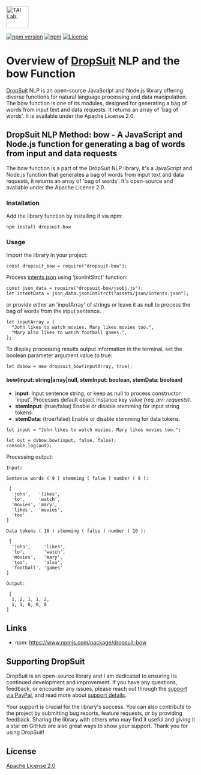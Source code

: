 [<img alt="TAI Lab." width="59px" src="https://github.com/ladooniani/tailab/blob/master/assets/tai_lab_terbinari_cbm_project_logo.png" />](https://github.com/ladooniani/dropsuit#readme)

[![npm version](https://img.shields.io/npm/v/dropsuit-bow.svg?style=flat)](https://www.npmjs.com/package/dropsuit-bow) [![npm](https://img.shields.io/npm/dt/dropsuit-bow.svg?style=flat-square)](https://www.npmjs.com/package/dropsuit-bow) [![License](https://img.shields.io/npm/l/dropsuit-bow.svg)](https://www.npmjs.com/package/dropsuit-bow)

# Overview of [DropSuit](https://github.com/ladooniani/dropsuit#readme) NLP and the bow Function

[DropSuit](https://github.com/ladooniani/dropsuit#readme) NLP is an open-source JavaScript and Node.js library offering diverse functions for natural language processing and data manipulation. The bow function is one of its modules, designed for generating a bag of words from input text and data requests. It returns an array of 'bag of words'. It is available under the Apache License 2.0.

## DropSuit NLP Method: bow - A JavaScript and Node.js function for generating a bag of words from input and data requests

The bow function is a part of the DropSuit NLP library, it's a JavaScript and Node.js function that generates a bag of words from input text and data requests, it returns an array of 'bag of words'. It's open-source and available under the Apache License 2.0.

### Installation

Add the library function by installing it via npm:

```
npm install dropsuit-bow
```

### Usage

Import the library in your project:

```
const dropsuit_bow = require("dropsuit-bow");

```

Process [intents.json](https://github.com/ladooniani/dropsuit-bow/blob/main/test/intents.json) using 'jsonIntStrct' function:

```
const json_data = require("dropsuit-bow/jsobj.js");
let intentData = json_data.jsonIntStrct("assets/json/intents.json");

```

or provide either an 'inputArray' of strings or leave it as null to process the bag of words from the input sentence.

```
let inputArray = [
  "John likes to watch movies. Mary likes movies too.",
  "Mary also likes to watch football games.",
];

```

To display processing results output information in the terminal, set the boolean parameter argument value to true:

```
let dsbow = new dropsuit_bow(inputArray, true);
```

#### bow(input: string|array|null, stemInput: boolean, stemData: boolean)

- **input**: Input sentence string, or keep as null to process constructor 'input'. Processes default object instance key value _(req_arr: requests)_.
- **stemInput**: (true/false) Enable or disable stemming for input string tokens.
- **stemData**: (true/false) Enable or disable stemming for data tokens.

```
let input = "John likes to watch movies. Mary likes movies too.";

let out = dsbow.bow(input, false, false);
console.log(out);
```

Processing output:

```
Input:

Sentence words ( 9 ) stemming ( false ) number ( 9 ):

 [
  'john',   'likes',
  'to',     'watch',
  'movies', 'mary',
  'likes',  'movies',
  'too'
]

Data tokens ( 10 ) stemming ( false ) number ( 10 ):

 [
  'john',     'likes',
  'to',       'watch',
  'movies',   'mary',
  'too',      'also',
  'football', 'games'
]

Output:

 [
  1, 2, 1, 1, 2,
  1, 1, 0, 0, 0
]

```

## Links

- npm: https://www.npmjs.com/package/dropsuit-bow

## Supporting DropSuit

DropSuit is an open-source library and I am dedicated to ensuring its continued development and improvement. If you have any questions, feedback, or encounter any issues, please reach out through the [support via PayPal](https://www.paypal.com/paypalme/dropsuit?country.x=GE&locale.x=en_US), and read more about [support details](https://github.com/ladooniani/dropsuit/blob/main/Support.md).

Your support is crucial for the library's success. You can also contribute to the project by submitting bug reports, feature requests, or by providing feedback. Sharing the library with others who may find it useful and giving it a star on GitHub are also great ways to show your support. Thank you for using DropSuit!

## License

[Apache License 2.0](LICENSE.txt)
